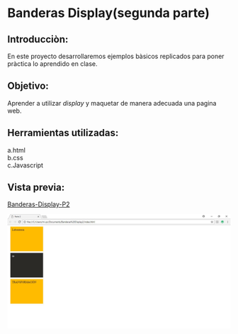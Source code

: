 Banderas Display(segunda parte)
===
Introducciòn:
---
En este proyecto desarrollaremos ejemplos bàsicos replicados para poner pràctica lo aprendido en clase.


Objetivo:
---
Aprender a utilizar *display* y maquetar de manera adecuada una pagina web.



Herramientas utilizadas:
---
a.html  
b.css  
c.Javascript  

Vista previa:
---
[Banderas-Display-P2]( https://natalycortez.github.io/Banderas-Display-P2/.)

![BDP2](https://raw.githubusercontent.com/NatalyCortez/Banderas-Display-P2/master/assents/BanderaDisplay2.JPG)
